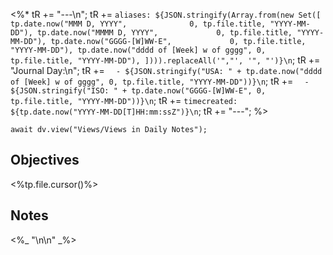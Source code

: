 <%*
tR += "---\n";
tR += `aliases: ${JSON.stringify(Array.from(new Set([
	tp.date.now("MMM D, YYYY",              0, tp.file.title, "YYYY-MM-DD"),
	tp.date.now("MMMM D, YYYY",             0, tp.file.title, "YYYY-MM-DD"),
	tp.date.now("GGGG-[W]WW-E",             0, tp.file.title, "YYYY-MM-DD"),
	tp.date.now("dddd of [Week] w of gggg", 0, tp.file.title, "YYYY-MM-DD"),
]))).replaceAll('","', '", "')}\n`;
tR += "Journal Day:\n";
tR += `  - ${JSON.stringify("USA: " + tp.date.now("dddd of [Week] w of gggg", 0, tp.file.title, "YYYY-MM-DD"))}\n`;
tR += `  - ${JSON.stringify("ISO: " + tp.date.now("GGGG-[W]WW-E", 0, tp.file.title, "YYYY-MM-DD"))}\n`;
tR += `timecreated: ${tp.date.now("YYYY-MM-DD[T]HH:mm:ssZ")}\n`;
tR += "---";
%>

```dataviewjs
await dv.view("Views/Views in Daily Notes");
```

## Objectives

<%tp.file.cursor()%>

## Notes

<%_ "\n\n" _%>
